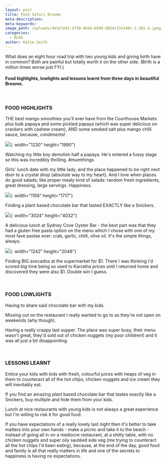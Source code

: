 ```yaml
---
layout: post
title: Food Safari Broome
meta-description:
meta-keywords:
image_path: /uploads/4d1e7e91-d730-4beb-b59d-b854c17e140c-1-201-a.jpeg
categories:
  - BLOG
author: Katie Smith
---
```

What does an eight hour road trip with two young kids and giving birth have in common? Both are painful but totally worth it on the other side. (Birth is a million times worse just FYI.)

#### Food highlights, lowlights and lessons learnt from three days in beautiful Broome.

&nbsp;

### **FOOD HIGHLIGHTS**

THE best mango smoothies you'll ever have from the Courthouse Markets plus bulk papaya and some pickled papaya (which was super delicious on crackers with cashew cream), AND some smoked salt plus mango chilli sauce, because, condiments\!

![](/uploads/51c1f95b-58de-4306-b29a-0e9172fe2f0a-1-201-a.jpeg){: width="1230" height="1990"}

Watching my little boy demolish half a papaya. He's entered a fussy stage so this was incredibly thrilling. \#mumthings

Girls' lunch date with my little lady, and the place happened to be right next door to a crystal shop (absolute way to my heart). And I love when places do good salads; like proper mealy kind of salads: random fresh ingredients, great dressing, large servings. Happiness.

![](/uploads/68147672-6e71-454b-b281-79edbfcaf943-1-201-a.jpeg){: width="1156" height="1717"}

Finding a plant based chocolate bar that tasted EXACTLY like a Snickers.

![](/uploads/6d3cb550-f15d-4419-b4c6-cc975b066e0f-1-201-a-1.jpeg){: width="3024" height="4032"}

A delicious lunch at Sydney Cove Oyster Bar - the best part was that they had a gluten free pasta option on the menu which I chose with one of my most fave pastas ever: crab, garlic, chilli, olive oil. It's the simple things, always.&nbsp;

![](/uploads/616b5a75-97a7-4957-97f4-f2e9392359b8-1-201-a-1.jpeg){: width="1242" height="2048"}

Finding BIG avocados at the supermarket for $1. There I was thinking I'd scored big time being so used to Karratha prices until I returned home and discovered they were also $1. Double win I guess.

&nbsp;

### **FOOD LOWLIGHTS**

Having to share said chocolate bar with my kids.

Missing out on the restaurant I really wanted to go to as they're not open on weekends (why though).

Having a really crappy last supper. The place was super busy, their menu wasn't great, they'd sold out of chicken nuggets (my poor children\!) and it was all just a bit disappointing.&nbsp;

&nbsp;

### **LESSONS LEARNT**

Entice your kids with kids with fresh, colourful juices with heaps of veg in them to counteract all of the hot chips, chicken nuggets and ice cream they will inevitably eat.

If you find an amazing plant based chocolate bar that tastes exactly like a Snickers, buy multiple and hide them from your kids.

Lunch at nice restaurants with young kids is not always a great experience but I'm willing to risk it for good food.

If you have expectations of a really lovely last night then it's better to take matters into your own hands - make a picnic and take it to the beach - instead of going all in on a mediocre restaurant, at a shitty table, with no chicken nuggets and super oily sautéed side veg (me trying to counteract all the hot chips I'd been eating), because, at the end of the day, good food and family is all that really matters in life and one of the secrets to happiness is having no expectations.&nbsp;

&nbsp;

&nbsp;
